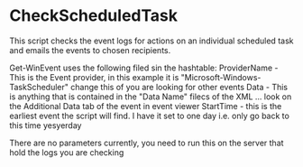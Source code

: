 # CheckScheduledTask
This script checks the event logs for actions on an individual scheduled task and emails the events to chosen recipients.

Get-WinEvent uses the following filed sin the hashtable:
ProviderName - This is the Event provider, in this example it is "Microsoft-Windows-TaskScheduler" change this of you are looking for other events
Data - This is anything that is contained in the "Data Name" filecs of the XML ... look on the Additional Data tab of the event in event viewer
StartTime - this is the earliest event the script will find. I have it set to one day i.e. only go back to this time yesyerday

There are no parameters currently, you need to run this on the server that hold the logs you are checking
